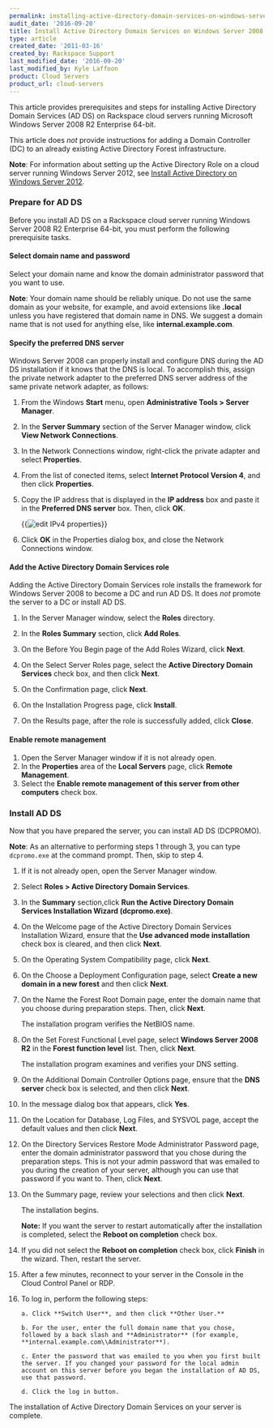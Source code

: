 ```yaml
---
permalink: installing-active-directory-domain-services-on-windows-server-2008-r2-enterprise-64-bit/
audit_date: '2016-09-20'
title: Install Active Directory Domain Services on Windows Server 2008 R2 Enterprise 64-bit
type: article
created_date: '2011-03-16'
created_by: Rackspace Support
last_modified_date: '2016-09-20'
last_modified_by: Kyle Laffoon
product: Cloud Servers
product_url: cloud-servers
---
```


This article provides prerequisites and steps for installing Active
Directory Domain Services (AD DS) on Rackspace cloud servers running Microsoft Windows Server 2008 R2
Enterprise 64-bit.

This article does *not* provide instructions for adding a Domain
Controller (DC) to an already existing Active Directory Forest
infrastructure.

**Note**: For information about setting up the Active Directory Role
on a cloud server running Windows Server 2012, see [Install Active Directory on Windows Server 2012](/support/how-to/installing-active-directory-on-windows-server-2012).

### Prepare for AD DS

Before you install AD DS on a Rackspace cloud server running
Windows Server 2008 R2 Enterprise 64-bit, you must perform the
following prerequisite tasks.

#### Select domain name and password

Select your domain name and know the domain administrator password
that you want to use.

**Note**: Your domain name should be reliably unique.  Do not use the
same domain as your website, for example, and avoid extensions like
**.local** unless you have registered that domain name in DNS. We suggest
a domain name that is not used for anything else, like
**internal.example.com**.

#### Specify the preferred DNS server

Windows Server 2008 can properly install and configure DNS during
the AD DS installation if it knows that the DNS is local. To accomplish
this, assign the private network adapter to the preferred DNS
server address of the same private network adapter, as follows:

1.  From the Windows **Start** menu, open **Administrative
    Tools > Server Manager**.

2.  In the **Server Summary** section of the Server Manager
    window, click **View Network Connections**.

3.  In the Network Connections window, right-click the private
    adapter and select **Properties**.

4.  From the list of conected items, select **Internet Protocol Version 4**,
    and then click **Properties**.

5.  Copy the IP address that is displayed in the **IP address**
    box and paste it in the **Preferred DNS server** box. Then, click
    **OK**.

    {{<image alt="edit IPv4 properties" src="2K8_64R2_ADDS.jpg" title="">}}

6.  Click **OK** in the Properties dialog box, and close the
    Network Connections window.


#### Add the Active Directory Domain Services role

Adding the Active Directory Domain Services role installs the
framework for Windows Server 2008 to become a DC and run AD DS. It does
*not* promote the server to a DC or install AD DS.

1.  In the Server Manager window, select the **Roles** directory.

2.  In the **Roles Summary** section, click **Add Roles**.

3.  On the Before You Begin page of the Add Roles Wizard, click
    **Next**.

4.  On the Select Server Roles page, select the **Active Directory
    Domain Services** check box, and then click **Next**.

5.  On the Confirmation page, click **Next**.

6.  On the Installation Progress page, click **Install**.

7.  On the Results page, after the role is successfully added,
    click **Close**.

#### Enable remote management

1.  Open the Server Manager window if it is not already
    open.
2.  In the **Properties** area of the **Local Servers** page,
    click **Remote Management**.
3.  Select the **Enable remote management of this server from
    other computers** check box.

### Install AD DS

Now that you have prepared the server, you can install AD DS (DCPROMO).

**Note**: As an alternative to performing steps 1
through 3, you can type `dcpromo.exe` at the
command prompt. Then, skip to step 4.

1.  If it is not already open, open the Server Manager
    window.

2.  Select **Roles > Active Directory Domain Services**.

3.  In the **Summary** section,click **Run the Active Directory
    Domain Services Installation Wizard (dcpromo.exe)**.

4.  On the Welcome page of the Active Directory Domain Services
    Installation Wizard, ensure that the **Use advanced mode
    installation** check box is cleared, and then click **Next**.

5.  On the Operating System Compatibility page, click
    **Next**.

6.  On the Choose a Deployment Configuration page, select **Create
    a new domain in a new forest** and then click **Next**.

7.  On the Name the Forest Root Domain page, enter the domain name
    that you choose during preparation steps. Then, click
    **Next**.

    The installation program verifies the NetBIOS name.

8.  On the Set Forest Functional Level page, select **Windows Server 2008
    R2** in the **Forest function level** list. Then, click **Next**.

    The installation program examines and verifies your DNS setting.

9.  On the Additional Domain Controller Options page, ensure that
    the **DNS server** check box is selected, and then click **Next**.

10. In the message dialog box that appears, click
    **Yes**.

11. On the Location for Database, Log Files, and SYSVOL page,
    accept the default values and then click **Next**.

12. On the Directory Services Restore Mode Administrator Password
    page, enter the domain administrator password that you chose during
    the preparation steps. This is not your admin password that was
    emailed to you during the creation of your server, although you can
    use that password if you want to. Then, click **Next**.

13. On the Summary page, review your selections and then click
    **Next**.

    The installation begins.

    **Note:** If you want the server to restart automatically after the
    installation is completed, select the **Reboot on completion** check
    box.

14. If you did not select the **Reboot on completion** check box,
    click **Finish**<span> in the wizard</span>. Then, restart the
    server.

15. After a few minutes, reconnect to your server in the Console in the
    Cloud Control Panel or RDP.

16. To log in, perform the following steps:

        a. Click **Switch User**, and then click **Other User.**

        b. For the user, enter the full domain name that you chose, followed by a back slash and **Administrator** (for example, **internal.example.com\\Administrator**).

        c. Enter the password that was emailed to you when you first built the server. If you changed your password for the local admin account on this server before you began the installation of AD DS, use that password.

        d. Click the log in button.

The installation of Active Directory Domain Services on your server is
complete.
